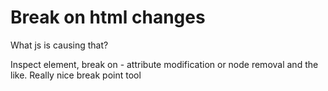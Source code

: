 # Break on html changes

What js is causing that?

Inspect element, break on - attribute modification or node removal and the like. Really nice break point tool